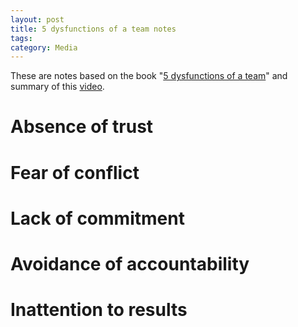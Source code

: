 ```yaml
---
layout: post
title: 5 dysfunctions of a team notes
tags: 
category: Media
---
```


These are notes based on the book "[5 dysfunctions of a team](https://www.talentsquare.com/blog/book-summary-the-five-dysfunctions-of-a-team/)" and summary of this [video](https://www.youtube.com/watch?v=w42Sfbh91vU).

# Absence of trust

# Fear of conflict 

# Lack of commitment

# Avoidance of accountability 

# Inattention to results 
